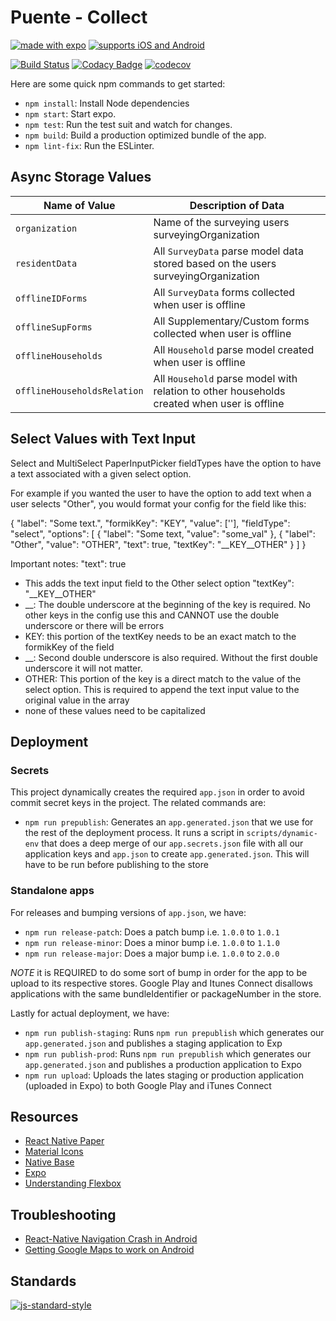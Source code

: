 # Puente - Collect
[![made with expo](https://img.shields.io/badge/MADE%20WITH%20EXPO-000.svg?style=for-the-badge&logo=expo&labelColor=4630eb&logoWidth=20)](https://github.com/expo/expo) [![supports iOS and Android](https://img.shields.io/badge/Platforms-Native-4630EB.svg?style=for-the-badge&logo=EXPO&labelColor=000&logoColor=fff)](https://github.com/expo/expo)

[![Build Status](https://travis-ci.com/hopetambala/puente-reactnative-collect.svg?branch=master)](https://travis-ci.com/hopetambala/puente-reactnative-collect)
[![Codacy Badge](https://api.codacy.com/project/badge/Grade/490748505d184028b66bbdaf9c83f887)](https://app.codacy.com/manual/hopetambala/puente-reactnative-collect?utm_source=github.com&utm_medium=referral&utm_content=hopetambala/puente-reactnative-collect&utm_campaign=Badge_Grade_Dashboard)
[![codecov](https://codecov.io/gh/hopetambala/puente-reactnative-collect/branch/master/graph/badge.svg)](https://codecov.io/gh/hopetambala/puente-reactnative-collect)

Here are some quick npm commands to get started:
- `npm install`: Install Node dependencies
- `npm start`: Start expo.
- `npm test`: Run the test suit and watch for changes.
- `npm build`: Build a production optimized bundle of the app.
- `npm lint-fix`: Run the ESLinter.

## Async Storage Values

| Name of Value  | Description of Data                                                               |
|----------------|-----------------------------------------------------------------------------------|
| `organization` | Name of the surveying users surveyingOrganization                                 |
| `residentData` | All `SurveyData` parse model data stored based on the users surveyingOrganization |
| `offlineIDForms`| All `SurveyData` forms collected when user is offline                            |
| `offlineSupForms`| All Supplementary/Custom forms collected when user is offline                   |
| `offlineHouseholds`| All `Household` parse model created when user is offline                      |
| `offlineHouseholdsRelation`| All `Household` parse model with relation to other households created when user is offline |

## Select Values with Text Input
Select and MultiSelect PaperInputPicker fieldTypes have the option to have a text associated with a given select option.

For example if you wanted the user to have the option to add text when a user selects "Other", you would format your config for the field like this:

  {
    "label": "Some text.",
    "formikKey": "KEY",
    "value": [''],
    "fieldType": "select", 
    "options": [
      {
        "label": "Some text,
        "value": "some_val"
      },
      {
        "label": "Other",
        "value": "OTHER",
        "text": true,
        "textKey": "__KEY__OTHER"
      }
    ]
  }

Important notes:
"text": true
  - This adds the text input field to the Other select option
"textKey": "__KEY__OTHER"
  - __: The double underscore at the beginning of the key is required. No other keys in the config use this and CANNOT use the double underscore or there will be errors
  - KEY: this portion of the textKey needs to be an exact match to the formikKey of the field
  - __: Second double underscore is also required. Without the first double underscore it will not matter.
  - OTHER: This portion of the key is a direct match to the value of the select option. This is required to append the text input value to the original value in the array
  - none of these values need to be capitalized

## Deployment
### Secrets
This project dynamically creates the required `app.json` in order to avoid commit secret keys in the project. The related commands are: 
- `npm run prepublish`: Generates an `app.generated.json` that we use for the rest of the deployment process. It runs a script in `scripts/dynamic-env` that does a deep merge of our `app.secrets.json` file with all our application keys and `app.json` to create `app.generated.json`. This will have to be run before publishing to the store

### Standalone apps
For releases and bumping versions of `app.json`, we have:
- `npm run release-patch`: Does a patch bump i.e. `1.0.0` to `1.0.1`
- `npm run release-minor`: Does a minor bump i.e. `1.0.0` to `1.1.0`
- `npm run release-major`: Does a major bump i.e. `1.0.0` to `2.0.0`

*NOTE* it is REQUIRED to do some sort of bump in order for the app to be upload to its respective stores. Google Play and Itunes Connect disallows applications with the same bundleIdentifier or packageNumber in the store.

Lastly for actual deployment, we have:
- `npm run publish-staging`: Runs `npm run prepublish` which generates our `app.generated.json` and publishes a staging application to Exp
- `npm run publish-prod`: Runs `npm run prepublish` which generates our `app.generated.json` and publishes a production application to Expo
- `npm run upload`: Uploads the lates staging or production application (uploaded in Expo) to both Google Play and iTunes Connect

## Resources

- [React Native Paper](https://callstack.github.io/react-native-paper/index.html)
- [Material Icons](https://materialdesignicons.com/)
- [Native Base](https://docs.nativebase.io/)
- [Expo](https://docs.expo.io/versions/latest/)
- [Understanding Flexbox](https://yogalayout.com/playground)

## Troubleshooting
- [React-Native Navigation Crash in Android](https://github.com/react-navigation/react-navigation/issues/6919#issuecomment-592093015)
- [Getting Google Maps to work on Android](https://forums.expo.io/t/blank-mapview-on-android-for-standalone-after-publishing/2376/10)


## Standards
[![js-standard-style](https://cdn.rawgit.com/standard/standard/master/badge.svg)](https://github.com/expo-community/standard-version-expo)
